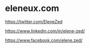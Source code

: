 # eleneux.com

https://twitter.com/EleneZed

https://www.linkedin.com/in/elene-zed/

https://www.facebook.com/elene.zed/
